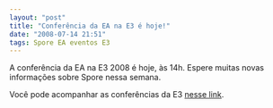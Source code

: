 ```yaml
---
layout: "post"
title: "Conferência da EA na E3 é hoje!"
date: "2008-07-14 21:51"
tags: Spore EA eventos E3
---
```


A conferência da EA na E3 2008 é hoje, às 14h. Espere muitas novas informações sobre Spore nessa semana.

Você pode acompanhar as conferências da E3 [nesse link](http://e3.gamespot.com/live.html).
